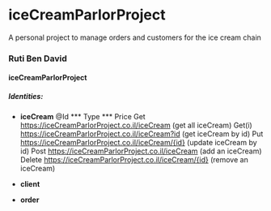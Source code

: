 # iceCreamParlorProject
A personal project to manage orders and customers for the ice cream chain
### Ruti Ben David
#### iceCreamParlorProject
##### Identities:
* __iceCream__ 
@Id
***  Type
***  Price
Get  https://iceCreamParlorProject.co.il/iceCream (get all iceCream)
Get(i)  https://iceCreamParlorProject.co.il/iceCream?id (get iceCream by id)
Put  https://iceCreamParlorProject.co.il/iceCream/{id} (update iceCream by id)
Post   https://iceCreamParlorProject.co.il/iceCream (add an iceCream)
Delete   https://iceCreamParlorProject.co.il/iceCream/{id} (remove an iceCream)

* __client__ 
* __order__ 
